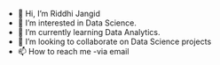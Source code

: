 - 👋 Hi, I’m Riddhi Jangid
- 👀 I’m interested in Data Science.
- 🌱 I’m currently learning Data Analytics.
- 💞️ I’m looking to collaborate on Data Science projects
- 📫 How to reach me -via email

<!---
RiddhiJangid/RiddhiJangid is a ✨ special ✨ repository because its `README.md` (this file) appears on your GitHub profile.
You can click the Preview link to take a look at your changes.
--->

